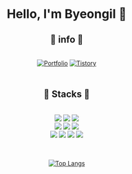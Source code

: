 <div align="center">
  
# Hello, I'm Byeongil 👋

## 🔗 info 🔗
<br />

<div>
<a href="https://rotomoo.github.io/Portfolio/" target="_blank">
<img src=https://img.shields.io/badge/Portfolio-%23000000.svg?&style=for-the-badge&logo=firefox&logoColor=#FF7139 alt=Portfolio style="margin-bottom: 5px;" /></a>
<a href="https://rotomoo.tistory.com/" target="_blank">
<img src=https://img.shields.io/badge/Tistory-%2324292e.svg?&style=for-the-badge&logo=tvtime&logoColor=white alt=Tistory style="margin-bottom: 5px;" /></a>
<br />
<br />
</div>

## 🔧 Stacks 🔧
<br />

<div> 
<img src="https://img.shields.io/badge/Java-%23ED8B00.svg?style=flat-square&logo=java&logoColor=white"/>
<img src="https://img.shields.io/badge/Spring-%236DB33F.svg?style=flat-square&logo=spring&logoColor=white"/>
<img src="https://img.shields.io/badge/Jpa-59666C?style=flat-square&logo=Hibernate&logoColor=white" /><br>
<img src="https://img.shields.io/badge/Python-3670A0?style=flat-square&logo=python&logoColor=ffdd54"/>
<img src="https://img.shields.io/badge/Docker-2496ED?style=flat-square&logo=Docker&logoColor=white" />
<img src="https://img.shields.io/badge/Mysql-4479A1?style=flat-square&logo=MySQL&logoColor=white"/><br>
<img src="https://img.shields.io/badge/HTML5-E34F26?style=flat-square&logo=HTML5&logoColor=white"/>
<img src="https://img.shields.io/badge/CSS3-1572B6?style=flat-square&logo=CSS3&logoColor=white"/>
<img src="https://img.shields.io/badge/Git-%23F05033.svg?style=flat-square&logo=git&logoColor=white"/>
<img src="https://img.shields.io/badge/Amazon AWS-232F3E?style=flat-square&logo=Amazon%20AWS&logoColor=white"/>
</div>

<br />
<br />
  
[![Top Langs](https://github-readme-stats.vercel.app/api/top-langs/?username=rotomoo&layout=compact)](https://github.com/rotomoo/github-readme-stats)

</div>
